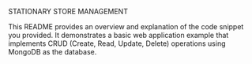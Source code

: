 STATIONARY STORE MANAGEMENT 



This README provides an overview and explanation of the code snippet you provided. It demonstrates a basic web application example that implements CRUD (Create, Read, Update, Delete) operations using MongoDB as the database.
